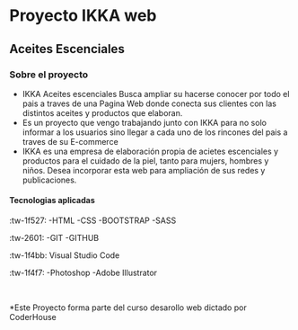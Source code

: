 <h1>Proyecto IKKA web</h1>
<h2>Aceites Escenciales</h2>



<h3> Sobre el proyecto </h3>

-  IKKA Aceites escenciales Busca ampliar su hacerse conocer por todo el pais a traves de una Pagina Web donde conecta sus clientes con las distintos aceites y productos que elaboran.
- Es un proyecto que vengo trabajando junto con IKKA para no solo informar a los usuarios sino llegar a cada uno de los rincones del pais a traves de su E-commerce
- IKKA es una empresa de elaboración propia de acietes escenciales y productos para el cuidado de la piel, tanto para mujers, hombres y niños. Desea incorporar esta web para ampliación de sus redes y publicaciones.

<h4>Tecnologias aplicadas</h4>

:tw-1f527:
-HTML
-CSS
-BOOTSTRAP
-SASS

:tw-2601:
-GIT
-GITHUB

:tw-1f4bb:
Visual Studio Code

:tw-1f4f7:
-Photoshop
-Adobe Illustrator

<br/>

*Este Proyecto forma parte del curso desarollo web dictado por CoderHouse